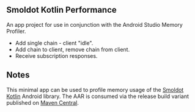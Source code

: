## Smoldot Kotlin Performance

An app project for use in conjunction with the Android Studio Memory Profiler.

* Add single chain - client "idle".
* Add chain to client, remove chain from client.
* Receive subscription responses.

## Notes

This minimal app can be used to profile memory usage of the [Smoldot Kotlin](https://github.com/finsig/smoldot-kotlin) Android library. The AAR is consumed via the release build variant published on [Maven Central](https://central.sonatype.com/artifact/io.finsig/smoldotkotlin).
